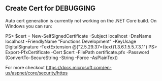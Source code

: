 ﻿## Create Cert for DEBUGGING
Auto cert generation is currently not working on the .NET Core build.
On Windows you can run:

PS> $cert = New-SelfSignedCertificate -Subject localhost -DnsName localhost -FriendlyName "Functions Development" -KeyUsage DigitalSignature -TextExtension @("2.5.29.37={text}1.3.6.1.5.5.7.3.1")
PS> Export-PfxCertificate -Cert $cert -FilePath certificate.pfx -Password (ConvertTo-SecureString -String <password> -Force -AsPlainText)

For more checkout https://docs.microsoft.com/en-us/aspnet/core/security/https
